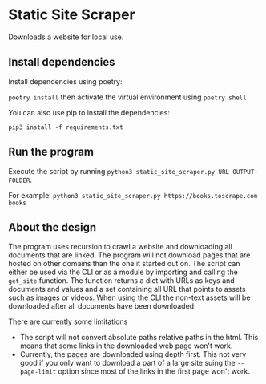 # Static Site Scraper
Downloads a website for local use.

## Install dependencies
Install dependencies using poetry:

`poetry install` then activate the virtual environment using `poetry shell`

You can also use pip to install the dependencies:

`pip3 install -f requirements.txt`

## Run the program
Execute the script by running `python3 static_site_scraper.py URL OUTPUT-FOLDER`. 

For example: `python3 static_site_scraper.py https://books.toscrape.com books`

## About the design
The program uses recursion to crawl a website and downloading all documents that are linked. The program will not download pages that are hosted on other domains than the one it started out on. The script can either be used via the CLI or as a module by importing and calling the `get_site` function. The function returns a dict with URLs as keys and documents and values and a set containing all URL that points to assets such as images or videos. When using the CLI the non-text assets will be downloaded after all documents have been downloaded.

There are currently some limitations
* The script will not convert absolute paths relative paths in the html. This means that some links in the downloaded web page won't work.
* Currently, the pages are downloaded using depth first. This not very good if you only want to download a part of a large site suing the `--page-limit` option since most of the links in the first page won't work.

